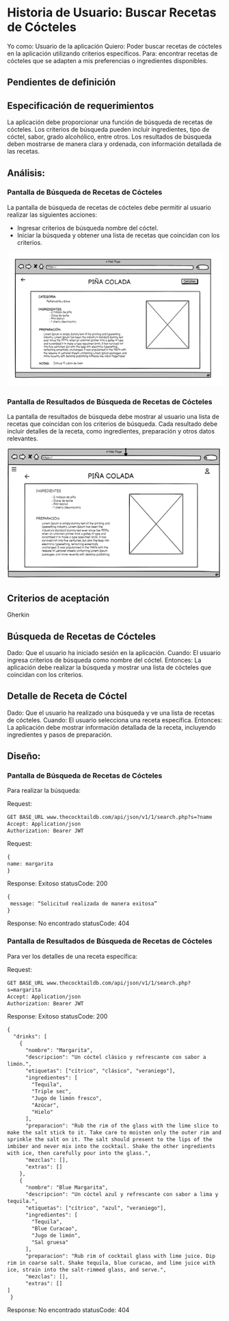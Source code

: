 # Historia de Usuario: Buscar Recetas de Cócteles
Yo como: Usuario de la aplicación
Quiero: Poder buscar recetas de cócteles en la aplicación utilizando criterios específicos.
Para: encontrar recetas de cócteles que se adapten a mis preferencias o ingredientes disponibles.

## Pendientes de definición


## Especificación de requerimientos
La aplicación debe proporcionar una función de búsqueda de recetas de cócteles.
Los criterios de búsqueda pueden incluir ingredientes, tipo de cóctel, sabor, grado alcohólico, entre otros.
Los resultados de búsqueda deben mostrarse de manera clara y ordenada, con información detallada de las recetas.

## Análisis:
### Pantalla de Búsqueda de Recetas de Cócteles
La pantalla de búsqueda de recetas de cócteles debe permitir al usuario realizar las siguientes acciones:
- Ingresar criterios de búsqueda nombre del cóctel.
- Iniciar la búsqueda y obtener una lista de recetas que coincidan con los criterios.

![Alt text](img11.png)


### Pantalla de Resultados de Búsqueda de Recetas de Cócteles
La pantalla de resultados de búsqueda debe mostrar al usuario una lista de recetas que coincidan con los criterios de búsqueda. Cada resultado debe incluir detalles de la receta, como ingredientes, preparación y otros datos relevantes.

![Alt text](Img3.png)

## Criterios de aceptación
Gherkin

## Búsqueda de Recetas de Cócteles
Dado: Que el usuario ha iniciado sesión en la aplicación.
Cuando: El usuario ingresa criterios de búsqueda como nombre del cóctel.
Entonces: La aplicación debe realizar la búsqueda y mostrar una lista de cócteles que coincidan con los criterios.

## Detalle de Receta de Cóctel
Dado: Que el usuario ha realizado una búsqueda y ve una lista de recetas de cócteles.
Cuando: El usuario selecciona una receta específica.
Entonces: La aplicación debe mostrar información detallada de la receta, incluyendo ingredientes y pasos de preparación.


## Diseño:
### Pantalla de Búsqueda de Recetas de Cócteles
Para realizar la búsqueda:

Request:
```
GET BASE_URL www.thecocktaildb.com/api/json/v1/1/search.php?s=?name
Accept: Application/json
Authorization: Bearer JWT
```
Request:
```
{
name: margarita
}
```
Response: Exitoso statusCode: 200
```
{
 message: “Solicitud realizada de manera exitosa”
}
```
Response: No encontrado statusCode: 404

### Pantalla de Resultados de Búsqueda de Recetas de Cócteles
Para ver los detalles de una receta específica:

Request:
```
GET BASE_URL www.thecocktaildb.com/api/json/v1/1/search.php?s=margarita
Accept: Application/json
Authorization: Bearer JWT
```
Response: Exitoso statusCode: 200
```
{
  "drinks": [
    {
      "nombre": "Margarita",
      "descripcion": "Un cóctel clásico y refrescante con sabor a limón.",
      "etiquetas": ["cítrico", "clásico", "veraniego"],
      "ingredientes": [
        "Tequila",
        "Triple sec",
        "Jugo de limón fresco",
        "Azúcar",
        "Hielo"
      ],
      "preparacion": "Rub the rim of the glass with the lime slice to make the salt stick to it. Take care to moisten only the outer rim and sprinkle the salt on it. The salt should present to the lips of the imbiber and never mix into the cocktail. Shake the other ingredients with ice, then carefully pour into the glass.",
      "mezclas": [],
      "extras": []
    },
    {
      "nombre": "Blue Margarita",
      "descripcion": "Un cóctel azul y refrescante con sabor a lima y tequila.",
      "etiquetas": ["cítrico", "azul", "veraniego"],
      "ingredientes": [
        "Tequila",
        "Blue Curacao",
        "Jugo de limón",
        "Sal gruesa"
      ],
      "preparacion": "Rub rim of cocktail glass with lime juice. Dip rim in coarse salt. Shake tequila, blue curacao, and lime juice with ice, strain into the salt-rimmed glass, and serve.",
      "mezclas": [],
      "extras": []
]
 }
```
Response: No encontrado statusCode: 404
